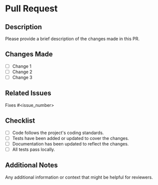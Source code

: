 # Pull Request

## Description
Please provide a brief description of the changes made in this PR.

## Changes Made
- [ ] Change 1
- [ ] Change 2
- [ ] Change 3

## Related Issues
Fixes #<issue_number>

## Checklist
- [ ] Code follows the project's coding standards.
- [ ] Tests have been added or updated to cover the changes.
- [ ] Documentation has been updated to reflect the changes.
- [ ] All tests pass locally.

## Additional Notes
Any additional information or context that might be helpful for reviewers. 